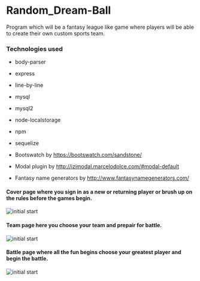# Random_Dream-Ball
Program which will be a fantasy league like game where players will be able to create their own custom sports team.

### Technologies used
- body-parser
- express
- line-by-line
- mysql
- mysql2
- node-localstorage
- npm
- sequelize

- Bootswatch by https://bootswatch.com/sandstone/
- Modal plugin by http://izimodal.marcelodolce.com/#modal-default
- Fantasy name generators by http://www.fantasynamegenerators.com/


#### Cover page where you sign in as a new or returning player or brush up on the rules before the games begin.  
![initial start](/screenshots/coverscreen.png)


#### Team page here you choose your team and prepair for battle.
![initial start](/screenshots/teamEdit.png)


#### Battle page where all the fun begins choose your greatest player and begin the battle.
![initial start](/screenshots/Battle.png)
